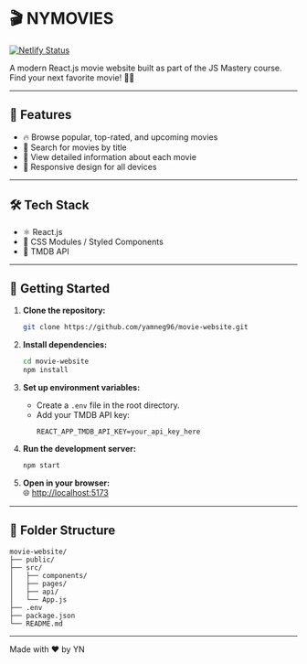 # 🎬 NYMOVIES

[![Netlify Status](https://api.netlify.com/api/v1/badges/c3a06b7f-23b8-447e-a7cb-9db32f0a5a5f/deploy-status)](https://app.netlify.com/projects/nymovies/deploys)

A modern React.js movie website built as part of the JS Mastery course.  
Find your next favorite movie! 🍿✨

---

## 🚀 Features

- 🔥 Browse popular, top-rated, and upcoming movies
- 🔎 Search for movies by title
- 📝 View detailed information about each movie
- 📱 Responsive design for all devices

---

## 🛠️ Tech Stack

- ⚛️ React.js
- 🎨 CSS Modules / Styled Components
- 🎥 TMDB API

---

## 🏁 Getting Started

1. **Clone the repository:**  
   ```bash
   git clone https://github.com/yamneg96/movie-website.git
   ```

2. **Install dependencies:**  
   ```bash
   cd movie-website
   npm install
   ```

3. **Set up environment variables:**  
   - Create a `.env` file in the root directory.
   - Add your TMDB API key:  
     ```
     REACT_APP_TMDB_API_KEY=your_api_key_here
     ```

4. **Run the development server:**  
   ```bash
   npm start
   ```

5. **Open in your browser:**  
   🌐 [http://localhost:5173](http://localhost:5173)

---

## 📁 Folder Structure

```
movie-website/
├── public/
├── src/
│   ├── components/
│   ├── pages/
│   ├── api/
│   └── App.js
├── .env
├── package.json
└── README.md
```

---
  
Made with ❤️ by YN
